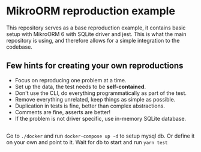 # MikroORM reproduction example

This repository serves as a base reproduction example, it contains basic setup with MikroORM 6 with SQLite driver and jest. This is what the main repository is using, and therefore allows for a simple integration to the codebase.

## Few hints for creating your own reproductions

- Focus on reproducing one problem at a time.
- Set up the data, the test needs to be **self-contained**.
- Don't use the CLI, do everything programmatically as part of the test.
- Remove everything unrelated, keep things as simple as possible.
- Duplication in tests is fine, better than complex abstractions.
- Comments are fine, asserts are better!
- If the problem is not driver specific, use in-memory SQLite database.


## 
Go to `./docker` and run `docker-compose up -d` to setup mysql db.
Or define it on your own and point to it.
Wait for db to start and run `yarn test`